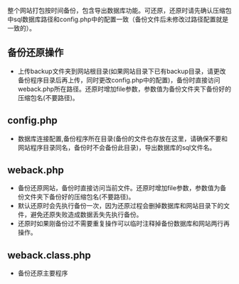 整个网站打包按时间备份，包含导出数据库功能。可还原，还原时请先确认压缩包中sql数据库路径和config.php中的配置一致（备份文件后未修改过路径配置就是一致的）。
## 备份还原操作
* 上传backup文件夹到网站根目录(如果网站目录下已有backup目录，请更改备份程序目录后再上传，同时更改config.php中的配置)，备份时直接访问weback.php所在路径。还原时增加file参数，参数值为备份文件夹下备份好的压缩包名(不要路径)。

## config.php
* 数据库连接配置,备份程序所在目录(备份的文件也存放在这里，请确保不要和网站程序目录同名，备份时不会备份此目录)，导出数据库的sql文件名。

## weback.php
* 备份还原网站，备份时直接访问当前文件。还原时增加file参数，参数值为备份文件夹下备份好的压缩包名(不要路径)。
* 默认还原时会先执行备份一次，因为还原过程会删掉数据库和网站目录下的文件，避免还原失败造成数据丢失先执行备份。
* 还原时如果刚备份过不需要重复操作可以临时注释掉备份数据库和网站两行再操作。

## weback.class.php
* 备份还原主要程序
